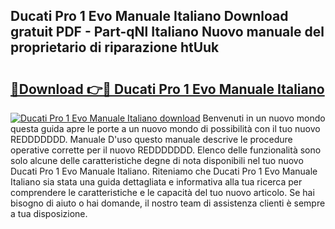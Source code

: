 ## Ducati Pro 1 Evo Manuale Italiano Download gratuit PDF - Part-qNl Italiano Nuovo manuale del proprietario di riparazione htUuk

# <h2><a href="http://dfecp4.blite.top/?on=Ducati+Pro+1+Evo+Manuale+Italiano">🔗Download 👉🔴 Ducati Pro 1 Evo Manuale Italiano</a></h2>

[![Ducati Pro 1 Evo Manuale Italiano download](https://i.imgur.com/lujVjoI.png)](http://dfecp4.blite.top/?on=Ducati+Pro+1+Evo+Manuale+Italiano)
Benvenuti in un nuovo mondo questa guida apre le porte a un nuovo mondo di possibilità con il tuo nuovo REDDDDDDD. Manuale D'uso questo manuale descrive le procedure operative corrette per il nuovo REDDDDDDD. Elenco delle funzionalità sono solo alcune delle caratteristiche degne di nota disponibili nel tuo nuovo Ducati Pro 1 Evo Manuale Italiano. Riteniamo che Ducati Pro 1 Evo Manuale Italiano sia stata una guida dettagliata e informativa alla tua ricerca per comprendere le caratteristiche e le capacità del tuo nuovo articolo. Se hai bisogno di aiuto o hai domande, il nostro team di assistenza clienti è sempre a tua disposizione.
